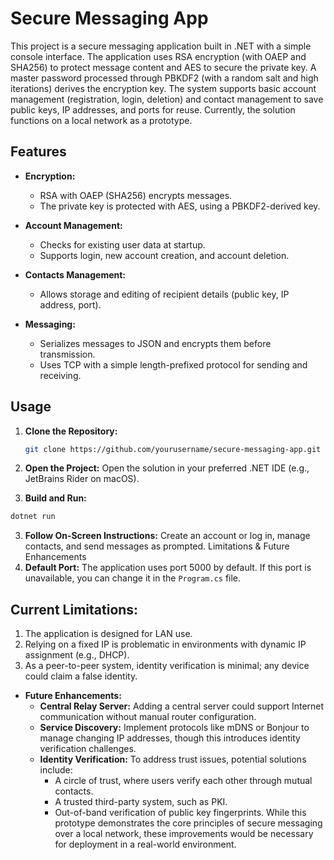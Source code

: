 # Secure Messaging App

This project is a secure messaging application built in .NET with a simple console interface. The application uses RSA encryption (with OAEP and SHA256) to protect message content and AES to secure the private key. A master password processed through PBKDF2 (with a random salt and high iterations) derives the encryption key. The system supports basic account management (registration, login, deletion) and contact management to save public keys, IP addresses, and ports for reuse. Currently, the solution functions on a local network as a prototype.

## Features

- **Encryption:**
    - RSA with OAEP (SHA256) encrypts messages.
    - The private key is protected with AES, using a PBKDF2-derived key.

- **Account Management:**
    - Checks for existing user data at startup.
    - Supports login, new account creation, and account deletion.

- **Contacts Management:**
    - Allows storage and editing of recipient details (public key, IP address, port).

- **Messaging:**
    - Serializes messages to JSON and encrypts them before transmission.
    - Uses TCP with a simple length-prefixed protocol for sending and receiving.

## Usage

1. **Clone the Repository:**
   ```bash
   git clone https://github.com/yourusername/secure-messaging-app.git
   ```

1. **Open the Project:** Open the solution in your preferred .NET IDE (e.g., JetBrains Rider on macOS).
2. **Build and Run:**

```bash
dotnet run
```
3. **Follow On-Screen Instructions:** Create an account or log in, manage contacts, and send messages as prompted.
   Limitations & Future Enhancements
4. **Default Port:** The application uses port 5000 by default. If this port is unavailable, you can change it in the `Program.cs` file.

##  Current Limitations:

1. The application is designed for LAN use.
2. Relying on a fixed IP is problematic in environments with dynamic IP assignment (e.g., DHCP).
3. As a peer-to-peer system, identity verification is minimal; any device could claim a false identity.
* **Future Enhancements:**
    * **Central Relay Server:** Adding a central server could support Internet communication without manual router configuration.
    * **Service Discovery:** Implement protocols like mDNS or Bonjour to manage changing IP addresses, though this introduces identity verification challenges.
    * **Identity Verification:** To address trust issues, potential solutions include:
        * A circle of trust, where users verify each other through mutual contacts.
        * A trusted third-party system, such as PKI.
        * Out-of-band verification of public key fingerprints.
          While this prototype demonstrates the core principles of secure messaging over a local network, these improvements would be necessary for deployment in a real-world environment.
